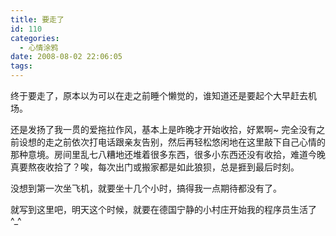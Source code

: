 ```yaml
---
title: 要走了
id: 110
categories:
  - 心情涂鸦
date: 2008-08-02 22:06:05
tags:
---
```



终于要走了，原本以为可以在走之前睡个懒觉的，谁知道还是要起个大早赶去机场。

还是发扬了我一贯的爱拖拉作风，基本上是昨晚才开始收拾，好累啊~ 完全没有之前设想的走之前依次打电话跟亲友告别，然后再轻松悠闲地在这里敲下自己心情的那种意境。房间里乱七八糟地还堆着很多东西，很多小东西还没有收拾，难道今晚真要熬夜收拾了？唉，每次出门或搬家都是如此狼狈，总是捱到最后时刻。

没想到第一次坐飞机，就要坐十几个小时，搞得我一点期待都没有了。

就写到这里吧，明天这个时候，就要在德国宁静的小村庄开始我的程序员生活了 ^_^


